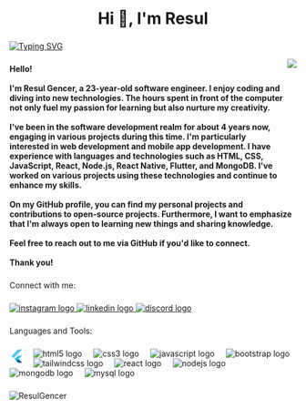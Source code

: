 <h1 align="center">Hi 👋, I'm Resul</h1>

###
[![Typing SVG](https://readme-typing-svg.herokuapp.com?font=Fira+Code&size=24&pause=1000&random=false&width=435&lines=My+Experiences;HTML%2C+CSS%2C+JS%2C+REACT%2C+NODEJS;Microsoft+Office)](https://github.com/ResulGencer)

<img align="right" height="201" src="https://media.giphy.com/media/v1.Y2lkPTc5MGI3NjExN3NtNGhlemVkd3B1N2F1anRta3Blb2pseGJzdGxmMmYybDVqcjV5aiZlcD12MV9pbnRlcm5hbF9naWZfYnlfaWQmY3Q9Zw/ZVik7pBtu9dNS/giphy.gif"  />

###

<h4 align="left">Hello!<br><br>I'm Resul Gencer, a 23-year-old software engineer. I enjoy coding and diving into new technologies. The hours spent in front of the computer not only fuel my passion for learning but also nurture my creativity.<br><br>I've been in the software development realm for about 4 years now, engaging in various projects during this time. I'm particularly interested in web development and mobile app development. I have experience with languages and technologies such as HTML, CSS, JavaScript, React, Node.js, React Native, Flutter, and MongoDB. I've worked on various projects using these technologies and continue to enhance my skills.<br><br>On my GitHub profile, you can find my personal projects and contributions to open-source projects. Furthermore, I want to emphasize that I'm always open to learning new things and sharing knowledge.<br><br>Feel free to reach out to me via GitHub if you'd like to connect.<br><br>Thank you!</h4>

###

<p align="left">Connect with me:</p>

###

<div align="left">
  <a href="https://www.instagram.com/resulgencer?igsh=N2htaXprcTExdm40&utm_source=qr" target="_blank">
    <img src="https://raw.githubusercontent.com/maurodesouza/profile-readme-generator/master/src/assets/icons/social/instagram/default.svg" width="52" height="40" alt="instagram logo"  />
  </a>
  <a href="https://www.linkedin.com/in/resul-gencer-211a542bb/" target="_blank">
    <img src="https://raw.githubusercontent.com/maurodesouza/profile-readme-generator/master/src/assets/icons/social/linkedin/default.svg" width="52" height="40" alt="linkedin logo"  />
  </a>
  <a href="gencer_41" target="_blank">
    <img src="https://raw.githubusercontent.com/maurodesouza/profile-readme-generator/master/src/assets/icons/social/discord/default.svg" width="52" height="40" alt="discord logo"  />
  </a>
</div>

###

<p align="left">Languages and Tools:</p>

###
 <img align="left" alt="Flutter" width="26px" src="https://raw.githubusercontent.com/github/explore/cebd63002168a05a6a642f309227eefeccd92950/topics/flutter/flutter.png" />
  <img width="12" />
  <img src="https://cdn.jsdelivr.net/gh/devicons/devicon/icons/html5/html5-original.svg" height="40" alt="html5 logo"  />
  <img width="12" />
  <img src="https://cdn.jsdelivr.net/gh/devicons/devicon/icons/css3/css3-original.svg" height="40" alt="css3 logo"  />
  <img width="12" />
  <img src="https://cdn.jsdelivr.net/gh/devicons/devicon/icons/javascript/javascript-original.svg" height="40" alt="javascript logo"  />
  <img width="12" />
  <img src="https://cdn.jsdelivr.net/gh/devicons/devicon/icons/bootstrap/bootstrap-original.svg" height="40" alt="bootstrap logo"  />
  <img width="12" />
  <img src="https://cdn.jsdelivr.net/gh/devicons/devicon/icons/tailwindcss/tailwindcss-original-wordmark.svg" height="40" alt="tailwindcss logo"  />
  <img width="12" />
  <img src="https://cdn.jsdelivr.net/gh/devicons/devicon/icons/react/react-original.svg" height="40" alt="react logo"  />
  <img width="12" />
  <img src="https://cdn.jsdelivr.net/gh/devicons/devicon/icons/nodejs/nodejs-original.svg" height="40" alt="nodejs logo"  />
  <img width="12" />
  <img src="https://cdn.jsdelivr.net/gh/devicons/devicon/icons/mongodb/mongodb-original.svg" height="40" alt="mongodb logo"  />
  <img width="12" />
  <img src="https://cdn.jsdelivr.net/gh/devicons/devicon/icons/mysql/mysql-original.svg" height="40" alt="mysql logo"  />
</div>

###
<p><img src="https://komarev.com/ghpvc/?username=ResulGencer&label=Ziyaretçi%20Sayısı&color=552b75" width="210" alt="ResulGencer" /></p>
